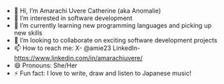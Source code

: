 - 👋 Hi, I’m Amarachi Uvere Catherine (aka Anomalie)
- 👀 I’m interested in software development
- 🌱 I’m currently learning new programming languages and picking up new skills
- 💞️ I’m looking to collaborate on exciting software development projects
- 📫 How to reach me: X- @amie23 LinkedIn- https://www.linkedin.com/in/amarachiuvere/
- 😄 Pronouns: She/Her
- ⚡ Fun fact: I love to write, draw and listen to Japanese music!

<!---
Ano-ly/Ano-ly is a ✨ special ✨ repository because its `README.md` (this file) appears on your GitHub profile.
You can click the Preview link to take a look at your changes.
--->
